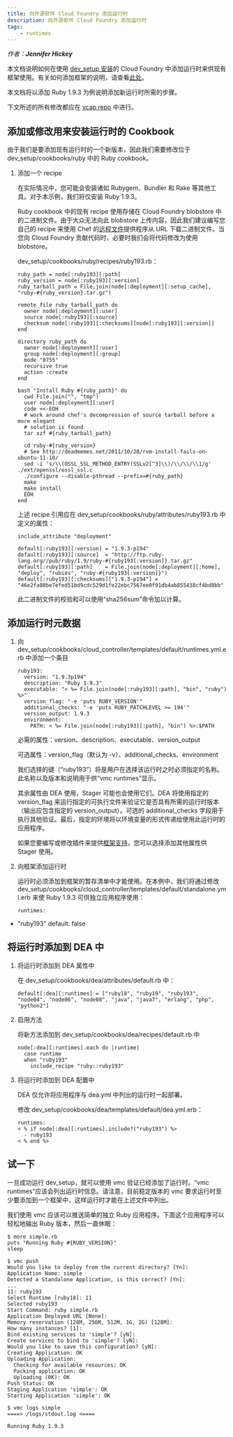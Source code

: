 ```yaml
---
title: 向开源软件 Cloud Foundry 添加运行时
description: 向开源软件 Cloud Foundry 添加运行时
tags:
    - runtimes
---
```


_作者：**Jennifer Hickey**_

本文档说明如何在使用 [dev_setup 安装](https://github.com/cloudfoundry/oss-docs/tree/master/vcap/single_and_multi_node_deployments_with_dev_setup)的 Cloud
Foundry 中添加运行时来供现有框架使用。有关如何添加框架的说明，请查看[此处](https://github.com/cloudfoundry/oss-docs/tree/master/vcap/adding_a_framework)。

本文档将以添加 Ruby 1.9.3 为例说明添加新运行时所需的步骤。

下文所述的所有修改都应在 [vcap repo](https://github.com/cloudfoundry/vcap) 中进行。

## 添加或修改用来安装运行时的 Cookbook
由于我们是要添加现有运行时的一个新版本，因此我们需要修改位于 dev_setup/cookbooks/ruby 中的 Ruby cookbook。

1. 添加一个 recipe

   在实际情况中，您可能会安装诸如 Rubygem、Bundler 和 Rake 等其他工具。对于本示例，我们将仅安装 Ruby 1.9.3。

   Ruby cookbook 中的现有 recipe 使用存储在 Cloud Foundry blobstore 中的二进制文件。由于大众无法向此 blobstore 上传内容，因此我们建议编写您自己的 recipe 来使用 Chef 的[远程文件](http://wiki.opscode.com/display/chef/Resources#Resources-RemoteFile)提供程序从 URL 下载二进制文件。当您向 Cloud Foundry 贡献代码时，必要时我们会将代码修改为使用 blobstore。

   dev_setup/cookbooks/ruby/recipes/ruby193.rb：
   ```
   ruby_path = node[:ruby193][:path]
   ruby_version = node[:ruby193][:version]
   ruby_tarball_path = File.join(node[:deployment][:setup_cache], "ruby-#{ruby_version}.tar.gz")

   remote_file ruby_tarball_path do
     owner node[:deployment][:user]
     source node[:ruby193][:source]
     checksum node[:ruby193][:checksums][node[:ruby193][:version]]
   end

   directory ruby_path do
     owner node[:deployment][:user]
     group node[:deployment][:group]
     mode "0755"
     recursive true
     action :create
   end

   bash "Install Ruby #{ruby_path}" do
     cwd File.join("", "tmp")
     user node[:deployment][:user]
     code <<-EOH
     # work around chef's decompression of source tarball before a more elegant
     # solution is found
     tar xzf #{ruby_tarball_path}

     cd ruby-#{ruby_version}
     # See http://deadmemes.net/2011/10/28/rvm-install-fails-on-ubuntu-11-10/
     sed -i 's/\\(OSSL_SSL_METHOD_ENTRY(SSLv2[^3]\\)/\\/\\/\\1/g' ./ext/openssl/ossl_ssl.c
     ./configure --disable-pthread --prefix=#{ruby_path}
     make
     make install
     EOH
   end
   ```
   上述 recipe 引用应在 dev_setup/cookbooks/ruby/attributes/ruby193.rb 中定义的属性：
   ```
   include_attribute "deployment"

   default[:ruby193][:version] = "1.9.3-p194"
   default[:ruby193][:source]  = "http://ftp.ruby-lang.org//pub/ruby/1.9/ruby-#{ruby193[:version]}.tar.gz"
   default[:ruby193][:path]    = File.join(node[:deployment][:home], "deploy", "rubies", "ruby-#{ruby193[:version]}")
   default[:ruby193][:checksums]["1.9.3-p194"] = "46e2fa80be7efed51bd9cdc529d1fe22ebc7567ee0f91db4ab855438cf4bd8bb"
   ```
   此二进制文件的校验和可以使用“sha256sum”命令加以计算。

## 添加运行时元数据


1. 向 dev_setup/cookbooks/cloud_controller/templates/default/runtimes.yml.erb 中添加一个条目

   ```
   ruby193:
     version: "1.9.3p194"
     description: "Ruby 1.9.3"
     executable: "< %= File.join(node[:ruby193][:path], "bin", "ruby") %>"
     version_flag: "-e 'puts RUBY_VERSION'"
     additional_checks: "-e 'puts RUBY_PATCHLEVEL >= 194'"
     version_output: 1.9.3
     environment:
       PATH: < %= File.join(node[:ruby193][:path], "bin") %>:$PATH
   ```
   必需的属性：version、description、executable、version_output

   可选属性：version_flag（默认为 -v）、additional_checks、environment

   我们选择的键（“ruby193”）将是用户在选择该运行时之时必须指定的名称。此名称以及版本和说明用于供“vmc   runtimes”显示。

   其余属性由 DEA 使用，Stager 可能也会使用它们。DEA 将使用指定的 version_flag 来运行指定的可执行文件来验证它是否具有所需的运行时版本（输出应包含指定的 version_output）。可选的 additional_checks 字段用于执行其他验证。最后，指定的环境将以环境变量的形式传递给使用此运行时的应用程序。

   如果您要编写或修改插件来提供[框架支持](https://github.com/cloudfoundry/oss-docs/tree/master/vcap/adding_a_framework)，您可以选择添加其他属性供 Stager 使用。

2. 向框架添加运行时

   运行时必须添加到框架的暂存清单中才能使用。在本例中，我们将通过修改 dev_setup/cookbooks/cloud_controller/templates/default/standalone.yml.erb 来使 Ruby 1.9.3 可供独立应用程序使用：
   ```
   runtimes:
  - "ruby193"
     default: false

## 将运行时添加到 DEA 中

1. 将运行时添加到 DEA 属性中

   在 dev_setup/cookbooks/dea/attributes/default.rb 中：
   ```
   default[:dea][:runtimes] = ["ruby18", "ruby19", "ruby193", "node04", "node06", "node08", "java", "java7", "erlang", "php", "python2"]
   ```

2. 启用方法

   将新方法添加到 dev_setup/cookbooks/dea/recipes/default.rb 中
   ```
   node[:dea][:runtimes].each do |runtime|
     case runtime
     when "ruby193"
       include_recipe "ruby::ruby193"
   ```

3. 将运行时添加到 DEA 配置中

   DEA 仅允许将应用程序与 dea.yml 中列出的运行时一起部署。

   修改 dev_setup/cookbooks/dea/templates/default/dea.yml.erb：
   ```
   runtimes:
   < % if node[:dea][:runtimes].include?("ruby193") %>
     - ruby193
   < % end %>
   ```

## 试一下
一旦成功运行 dev_setup，就可以使用 vmc 验证已经添加了运行时。“vmc runtimes”应该会列出运行时信息。请注意，目前稳定版本的 vmc 要求运行时至少要添加到一个框架中，这样运行时才能在上述文件中列出。

我们使用 vmc 应该可以推送简单的独立 Ruby 应用程序。下面这个应用程序可以轻松地输出 Ruby 版本，然后一直休眠：

```
$ more simple.rb
puts "Running Ruby #{RUBY_VERSION}"
sleep

$ vmc push
Would you like to deploy from the current directory? [Yn]:
Application Name: simple
Detected a Standalone Application, is this correct? [Yn]:
...
11: ruby193
Select Runtime [ruby18]: 11
Selected ruby193
Start Command: ruby simple.rb
Application Deployed URL [None]:
Memory reservation (128M, 256M, 512M, 1G, 2G) [128M]:
How many instances? [1]:
Bind existing services to 'simple'? [yN]:
Create services to bind to 'simple'? [yN]:
Would you like to save this configuration? [yN]:
Creating Application: OK
Uploading Application:
  Checking for available resources: OK
  Packing application: OK
  Uploading (0K): OK
Push Status: OK
Staging Application 'simple': OK
Starting Application 'simple': OK

$ vmc logs simple
====> /logs/stdout.log <====

Running Ruby 1.9.3
```
